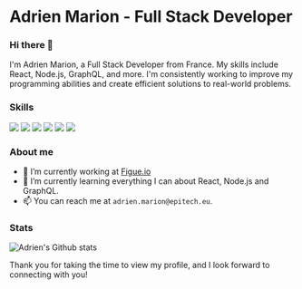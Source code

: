 # Adrien Marion - Full Stack Developer

### Hi there 👋 

I'm Adrien Marion, a Full Stack Developer from France. My skills include React, Node.js, GraphQL, and more. I'm consistently working to improve my programming abilities and create efficient solutions to real-world problems. 

### Skills

<p align="left">
  <img src="https://img.shields.io/badge/-JavaScript-yellow?style=for-the-badge&logo=javascript&logoColor=white" />
  <img src="https://img.shields.io/badge/-React-blue?style=for-the-badge&logo=react&logoColor=white" />
  <img src="https://img.shields.io/badge/-Node.js-green?style=for-the-badge&logo=node.js&logoColor=white" />
  <img src="https://img.shields.io/badge/-GraphQL-pink?style=for-the-badge&logo=graphql&logoColor=white" />
  <img src="https://img.shields.io/badge/-HTML-orange?style=for-the-badge&logo=html5&logoColor=white" />
  <img src="https://img.shields.io/badge/-CSS-blueviolet?style=for-the-badge&logo=css3&logoColor=white" />
</p>

### About me

- 🔭 I’m currently working at [Figue.io](https://www.figue.io/)
- 🌱 I’m currently learning everything I can about React, Node.js and GraphQL.
- 📫 You can reach me at `adrien.marion@epitech.eu`.

### Stats

![Adrien's Github stats](https://github-readme-stats.vercel.app/api?username=adrimarn&show_icons=true)


Thank you for taking the time to view my profile, and I look forward to connecting with you! 
